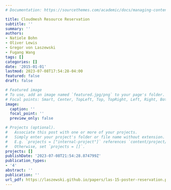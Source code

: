 ```yaml
---
# Documentation: https://sourcethemes.com/academic/docs/managing-content/

title: Cloudmesh Resource Reservation
subtitle: ''
summary: ''
authors:
- Natiele Bohn
- Oliver Lewis
- Gregor von Laszewski
- Fugang Wang
tags: []
categories: []
date: '2015-01-01'
lastmod: 2023-07-08T17:54:28-04:00
featured: false
draft: false

# Featured image
# To use, add an image named `featured.jpg/png` to your page's folder.
# Focal points: Smart, Center, TopLeft, Top, TopRight, Left, Right, BottomLeft, Bottom, BottomRight.
image:
  caption: ''
  focal_point: ''
  preview_only: false

# Projects (optional).
#   Associate this post with one or more of your projects.
#   Simply enter your project's folder or file name without extension.
#   E.g. `projects = ["internal-project"]` references `content/project/deep-learning/index.md`.
#   Otherwise, set `projects = []`.
projects: []
publishDate: '2023-07-08T21:54:28.874799Z'
publication_types:
- '4'
abstract: ''
publication: ''
url_pdf: https://laszewski.github.io/papers/las-15-poster-reservation.pdf
---
```

